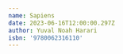 ```yaml
---
name: Sapiens
date: 2023-06-16T12:00:00.297Z
author: Yuval Noah Harari
isbn: '9780062316110'
---
```


